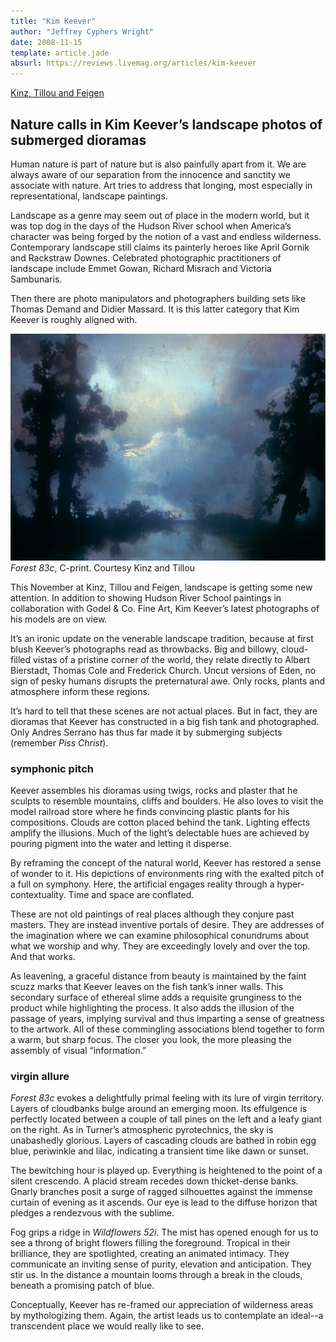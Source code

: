 ```yaml
---
title: "Kim Keever"
author: "Jeffrey Cyphers Wright"
date: 2008-11-15
template: article.jade
absurl: https://reviews.livemag.org/articles/kim-keever
---
```


[Kinz, Tillou and Feigen](http://www.ktfineart.com/artists/kim_keever/)
## Nature calls in Kim Keever’s landscape photos of submerged dioramas
Human nature is part of nature but is also painfully apart from it. We are always aware of our separation from the innocence and sanctity we associate with nature. Art tries to address that longing, most especially in representational, landscape paintings. <span class="more"></span>

Landscape as a genre may seem out of place in the modern world, but it was top dog in the days of the Hudson River school when America’s character was being forged by the notion of a vast and endless wilderness. Contemporary landscape still claims its painterly heroes like April Gornik and Rackstraw Downes. Celebrated photographic practitioners of landscape include Emmet Gowan, Richard Misrach and Victoria Sambunaris. 

Then there are photo manipulators and photographers building sets like Thomas Demand and Didier Massard. It is this latter category that Kim Keever is roughly aligned with.

![landscape photo](keever.jpg)   
_Forest 83c_, C-print. Courtesy Kinz and Tillou

This November at Kinz, Tillou and Feigen, landscape is getting some new attention. In addition to showing Hudson River School paintings in collaboration with Godel & Co. Fine Art, Kim Keever’s latest photographs of his models are on view. 

It’s an ironic update on the venerable landscape tradition, because at first blush Keever’s photographs read as throwbacks. Big and billowy, cloud-filled vistas of a pristine corner of the world, they relate directly to Albert Bierstadt, Thomas Cole and Frederick Church. Uncut versions of Eden, no sign of pesky humans disrupts the preternatural awe. Only rocks, plants and atmosphere inform these regions.

It’s hard to tell that these scenes are not actual places. But in fact, they are dioramas that Keever has constructed in a big fish tank and photographed. Only Andres Serrano has thus far made it by submerging subjects (remember *Piss Christ*).

### symphonic pitch

Keever assembles his dioramas using twigs, rocks and plaster that he sculpts to resemble mountains, cliffs and boulders. He also loves to visit the model railroad store where he finds convincing plastic plants for his compositions. Clouds are cotton placed behind the tank. Lighting effects amplify the illusions. Much of the light’s delectable hues are achieved by pouring pigment into the water and letting it disperse.

By reframing the concept of the natural world, Keever has restored a sense of wonder to it. His depictions of environments ring with the exalted pitch of a full on symphony. Here, the artificial engages reality through a hyper-contextuality. Time and space are conflated.

These are not old paintings of real places although they conjure past masters. They are instead inventive portals of desire. They are addresses of the imagination where we can examine philosophical conundrums about what we worship and why. They are exceedingly lovely and over the top. And that works.

As leavening, a graceful distance from beauty is maintained by the faint scuzz marks that Keever leaves on the fish tank’s inner walls. This secondary surface of ethereal slime adds a requisite grunginess to the product while highlighting the process. It also adds the illusion of the passage of years, implying survival and thus imparting a sense of greatness to the artwork. All of these commingling associations blend together to form a warm, but sharp focus. The closer you look, the more pleasing the assembly of visual “information.”

### virgin allure

*Forest 83c* evokes a delightfully primal feeling with its lure of virgin territory. Layers of cloudbanks bulge around an emerging moon. Its effulgence is perfectly located between a couple of tall pines on the left and a leafy giant on the right. As in Turner’s atmospheric pyrotechnics, the sky is unabashedly glorious. Layers of cascading clouds are bathed in robin egg blue, periwinkle and lilac, indicating a transient time like dawn or sunset. 

The bewitching hour is played up. Everything is heightened to the point of a silent crescendo. A placid stream recedes down thicket-dense banks. Gnarly branches posit a surge of ragged silhouettes against the immense curtain of evening as it ascends. Our eye is lead to the diffuse horizon that pledges a rendezvous with the sublime.

Fog grips a ridge in *Wildflowers 52i*. The mist has opened enough for us to see a throng of bright flowers filling the foreground. Tropical in their brilliance, they are spotlighted, creating an animated intimacy. They communicate an inviting sense of purity, elevation and anticipation. They stir us. In the distance a mountain looms through a break in the clouds, beneath a promising patch of blue.

Conceptually, Keever has re-framed our appreciation of wilderness areas by mythologizing them. Again, the artist leads us to contemplate an ideal--a transcendent place we would really like to see.

